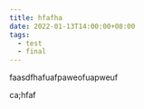 ```yaml
---
title: hfafha
date: 2022-01-13T14:00:00+08:00
tags:
  - test
  - final
---
```


faasdfhafuafpaweofuapweuf


ca;hfaf